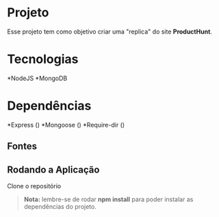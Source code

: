 # Projeto

Esse projeto tem como objetivo criar uma "replica" do site  **ProductHunt**.

# Tecnologias

*NodeJS
*MongoDB

# Dependências 
*Express ()
*Mongoose ()
*Require-dir ()

## Fontes


## Rodando a Aplicação

Clone o repositório

> **Nota:** lembre-se de rodar **npm install** para poder instalar as dependências do projeto.
